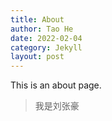 ```yaml
---
title: About
author: Tao He
date: 2022-02-04
category: Jekyll
layout: post
---
```


This is an about page.

> 我是刘张豪
